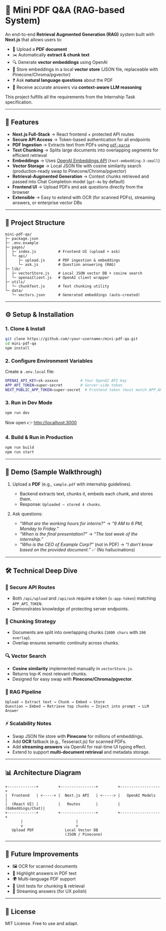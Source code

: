 

# 📘 Mini PDF Q\&A (RAG-based System)

An end-to-end **Retrieval Augmented Generation (RAG)** system built with **Next.js** that allows users to:

* 📂 Upload a **PDF document**
* ✂️ Automatically **extract & chunk text**
* 🔍 Generate **vector embeddings** using OpenAI
* 📡 Store embeddings in a local **vector store** (JSON file, replaceable with Pinecone/Chroma/pgvector)
* ❓ Ask **natural language questions** about the PDF
* 🤖 Receive accurate answers via **context-aware LLM reasoning**

This project fulfills all the requirements from the Internship Task specification.

---

## 🚀 Features

* **Next.js Full-Stack** → React frontend + protected API routes
* **Secure API Access** → Token-based authentication for all endpoints
* **PDF Ingestion** → Extracts text from PDFs using [`pdf-parse`](https://www.npmjs.com/package/pdf-parse)
* **Text Chunking** → Splits large documents into overlapping segments for efficient retrieval
* **Embeddings** → Uses [OpenAI Embeddings API](https://platform.openai.com/docs/guides/embeddings) (`text-embedding-3-small`)
* **Vector Storage** → Local JSON file with cosine similarity search (production-ready swap to Pinecone/Chroma/pgvector)
* **Retrieval-Augmented Generation** → Context chunks retrieved and passed into Chat Completion model (`gpt-4o` by default)
* **Frontend UI** → Upload PDFs and ask questions directly from the browser
* **Extensible** → Easy to extend with OCR (for scanned PDFs), streaming answers, or enterprise vector DBs

---

## 📂 Project Structure

```
mini-pdf-qa/
├─ package.json
├─ .env.example
├─ pages/
│  ├─ index.js          # Frontend UI (upload + ask)
│  └─ api/
│     ├─ upload.js      # PDF ingestion & embeddings
│     └─ ask.js         # Question answering (RAG)
├─ lib/
│  ├─ vectorStore.js    # Local JSON vector DB + cosine search
│  └─ openaiClient.js   # OpenAI client wrapper
├─ utils/
│  └─ chunkText.js      # Text chunking utility
└─ data/
   └─ vectors.json      # Generated embeddings (auto-created)
```

---

## ⚙️ Setup & Installation

### 1. Clone & Install

```bash
git clone https://github.com/<your-username>/mini-pdf-qa.git
cd mini-pdf-qa
npm install
```

### 2. Configure Environment Variables

Create a `.env.local` file:

```bash
OPENAI_API_KEY=sk-xxxxxx          # Your OpenAI API key
APP_API_TOKEN=super-secret        # Server-side token
NEXT_PUBLIC_APP_TOKEN=super-secret  # Frontend token (must match APP_API_TOKEN)
```

### 3. Run in Dev Mode

```bash
npm run dev
```

Now open 👉 [http://localhost:3000](http://localhost:3000)

### 4. Build & Run in Production

```bash
npm run build
npm run start
```

---

## 🧪 Demo (Sample Walkthrough)

1. Upload a **PDF** (e.g., `sample.pdf` with internship guidelines).

   * Backend extracts text, chunks it, embeds each chunk, and stores them.
   * Response: `Uploaded — stored 4 chunks`.

2. Ask questions:

   * *“What are the working hours for interns?”*
     → *“9 AM to 6 PM, Monday to Friday.”*
   * *“When is the final presentation?”*
     → *“The last week of the internship.”*
   * *“Who is the CEO of Example Corp?”* (not in PDF)
     → *“I don’t know based on the provided document.”* ✅ (No hallucinations)

---

## 🛠️ Technical Deep Dive

### 🔐 Secure API Routes

* Both `/api/upload` and `/api/ask` require a token (`x-app-token`) matching `APP_API_TOKEN`.
* Demonstrates knowledge of protecting server endpoints.

### 📂 Chunking Strategy

* Documents are split into overlapping chunks (`1000 chars` with `200 overlap`).
* Overlap ensures semantic continuity across chunks.

### 🔍 Vector Search

* **Cosine similarity** implemented manually in `vectorStore.js`.
* Returns top-K most relevant chunks.
* Designed for easy swap with **Pinecone/Chroma/pgvector**.

### 🧠 RAG Pipeline

```
Upload → Extract text → Chunk → Embed → Store
Question → Embed → Retrieve top chunks → Inject into prompt → LLM Answer
```

### ⚡ Scalability Notes

* Swap JSON file store with **Pinecone** for millions of embeddings.
* Add **OCR** fallback (e.g., Tesseract.js) for scanned PDFs.
* Add **streaming answers** via OpenAI for real-time UI typing effect.
* Extend to support **multi-document retrieval** and metadata storage.

---

## 📊 Architecture Diagram

```
+-------------+         +----------------+         +------------------+
|  Frontend   | <-----> |  Next.js API   | <-----> |   OpenAI Models  |
|  (React UI) |         |   Routes       |         | (Embeddings/Chat)|
+-------------+         +----------------+         +------------------+
       |                        |
       v                        v
   Upload PDF              Local Vector DB
                           (JSON / Pinecone)
```

---

## 🔮 Future Improvements

* 🖼 OCR for scanned documents
* 📝 Highlight answers in PDF text
* 🌍 Multi-language PDF support
* 🧪 Unit tests for chunking & retrieval
* 🔄 Streaming answers (for UX polish)

---

## 📑 License

MIT License. Free to use and adapt.


